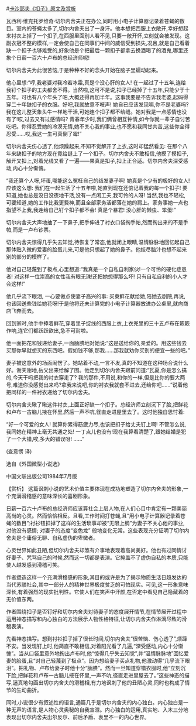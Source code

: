 #[卡沙耶夫《扣子》原文及赏析](https://www.vrrw.net/wx/15568.html)

瓦西利·维克托罗维奇·切尔内舍夫正在办公,同时用小电子计算器记录着苍蝇的数目。室内的苍蝇太多了,切尔内舍夫出了一身汗。他本想把西服上衣敞开,幸好想起来衬衣上掉了一个扣子,在西服里面别人看不见,只要一敞开怀,立刻就会被发现。这副衣冠不整的模样,一定会使自己在同事们中间的威信受到损失,况且,就是自己看着缺一个扣子也够难受的,好象他是个把最后一颗扣子都拿去换酒喝了的酒鬼,哪里还象个日薪一百六十卢布的总经济师呢!

切尔内舍夫为此很苦恼,于是种种不好的念头开始在脑子里蠕动起来。

他心里想:“哼,我老婆对我冷若冰霜,真是个没心肝的女人! 在一起过了十五年,连给我钉个扣子的工夫都舍不得。当然啦,这可不是说,扣子已经掉了十五年,只能少于十五年。可也有八个年头了吧,大概还得再加半年。这事我要是不告诉我老婆,起码得穿二十年缺扣子的衣服。好吧,我就故意不吱声! 她自已应该发现嘛,你不是老婆吗?我在这儿整天象头牛一样地干活,可她连个扣子都不给缝。她对我是一点感情也没有了!哎,过去又有过感情吗? 青春年少时,我们俩曾相互钟情,如今你就一辈子自讨苦吃吧。你得忍受她的冷漠无情,她不关心我的事业,也不愿和我同甘共苦,这些你全得忍受……哎,我这一生可真倒了霉!”

切尔内舍夫伤心透了,他烦躁起来,不知不觉解开了上衣,这时却猛然看见: 在那个八年来缺扣子的地方现在竟给缝上了一个扣子。切尔内舍夫不敢相信,他摸了摸扣子,解开又扣上,对着光线又看了一遍——果真是扣子,扣上正合适。切尔内舍夫深受感动,内心十分惭愧。

“我还算个人呀,坏蛋,哪能这么冤枉自己的结发妻子啊! 她真是个少有的极好的女人! 应该这么想: 我们在一起生活了十五年啦,她直到现在还惦记着我的每一个扣子! 要知道,她也总是没日没夜地干活,没有一点闲工夫,我可怜的人呀! 当然,我也不轻松,可要知道,她的工作比我更费神,而且全部家务活都落在她的肩上。家务事她一点也指望不上我,我连给自己钉个扣子都不会! 真是个暴君! 没心肝的懒虫、笨蛋!”

切尔内舍夫大声地抽了一下鼻子,把手伸进了衬衣口袋掏手帕,然而掏出来的不是手帕,而是一卢布钞票。

切尔内舍夫惊得几乎失去知觉,待恢复了常态,他就闭上眼睛,温情脉脉地回忆起自己那体贴入微的爱妻的脸蛋儿来,可是他只想起了她的鼻子。他绞尽脑汁也想不起来别的部分的模样了。

他对自己轻蔑到了极点,心里想道:“我真是一个自私自利家伙!一个可怜的硬化症患者! 对这样一位崇高的女性我有眼无珠!还把她想得那么坏! 只有自私自利的小人才会这样!”

他几乎流下眼泪, 一心要做点使妻子高兴的事: 买束鲜花献给她,陪她去剧院,再说,也该回送些钱给她花呀!于是他将还未计算完的小电子计算器放进办公桌里,就向商店飞奔而去。

回到家时,他手中捧着鲜花,穿着里子绽线的西服上衣,上衣兜里的三十五卢布在簌簌作响,连它们都跃跃欲出,急不可耐啦。

他一面把花和钱递给妻子,一面腼腆地对她说:“这是送给你的,亲爱的。用这些钱去买那你早就想买的东西吧。假如钱不够,那我……那我就劝你买别的便宜一些的吧。”

妻子被这意外的场面闹愣了。她站着不动,一言不发,真的不知道在这种场合说什么好。谢天谢地,岳父出来给解了围。他走到切尔内舍夫跟前问道:“瓦夏,你是怎么搞的,今天干吗把我的衬衣穿走了? 我的那件,不用说,和你的一样,但是比你的要大两号,难道你没感觉出来吗?拿我来说吧,你的衬衣我就套不进去,还给你吧……”说着他把同样的一件衬衣递给了切尔内舍夫。

切尔内舍夫瞅了瞅这件衬衣,上面正好缺一个扣子。总经济师立刻沉下了脸,把鲜花和卢布一古脑儿掖在怀里,然后一声不吭,径直走进屋里去了。这时他独自思忖着:

“好一个可爱的女人! 就算你累得筋疲力尽,也该把扣子给丈夫钉上啊! 不管怎么说,我同她在精神上毫无共通之处! 一丁点儿也没有!现在我算看清楚了,跟她结婚是犯了一个大错,唉,多大的错误呀! ……”

(查意愣 译)

选自《外国微型小说选》

中国文联出版公司1984年7月版



【赏析】 这篇讽刺小说的艺术价值主要体现在成功地塑造了切尔内舍夫的形象,一个充满滑稽感的意味深长的喜剧形象。

日薪一百六十卢布的总经济师应该算社会上层人物,在人们心目中肯定有一颗美丽高尚的心灵。然而恰恰相反。且看,工作时间打苍蝇,且“用小电子计算器记录着苍蝇的数目”;衬衫钮扣掉了这样的生活琐事却被“无限上纲”为妻子不关心他的事业, 对他没有感情; 对妻子的态度“变色龙” 般地变化无常。这些表现充分证明了切尔内舍夫是个庸俗无聊、自私虚伪的卑微者。

心灵世界如此丑陋,但切尔内舍夫却煞有介事地表现着高尚美好。他也有过同情讨好妻子、咒骂自己的时候,然而这一切都是表演。它掩盖不了虚伪自私的本质,只能使人越发感到滑稽可笑。

作者塑造这样一个充满滑稽感的形象,其目的或许是为了揭示物质生活日趋发达的当代苏联社会,其中一部分人的精神世界极度贫乏的可怕现实。可见,这一形象意味深长,有着强烈的现实批判性。它使人们在笑声中汗颜,在否定中看见自己隐藏着的无价值东两。

作者围绕扣子是否钉好和切尔内舍夫对待妻子的态度展开情节,在情节展开过程中运用神态描写和内心独白的方法展示人物性格特征,让切尔内舍夫作淋漓尽致的滑稽表演。

先看神态描写。想到衬衫扣子掉了很长时间,切尔内舍夫“很苦恼、伤心透了”,烦躁不安。当发现钉上时,他简直不敢相信,对着阳光看了几遍,“深受感动,内心十分惭愧”。当从口袋里意外地掏出卢布时,他“惊得几乎失去知觉”,并“温情脉脉地”回忆爱妻的脸蛋,且“对自己轻蔑到了极点”。因为想给妻子买点礼物,他激动得“几乎流下眼泪”。把礼物、卢布给妻子时他十分“腼腆”。然而一旦知道穿错衣服时,他“立刻沉下脸,把鲜花和卢布一古脑儿掖在怀里,一声不吭,径直走进里屋去了。”这些神态的描写,逼真地勾画出切尔内舍夫的滑稽相,有力地讽刺了他的丑陋心灵,同时也构成了情节的生动曲折。

同时,小说很少有叙述性的语言,通篇几乎是切尔内舍夫的内心独白。内心独白是一种无声的语言,是人物心灵奥秘的自我宣泄。内心独白的运用,真实地、入木三分地表现出切尔内舍夫出尔反尔、前后矛盾、表里不一的内心世界。

